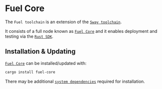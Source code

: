 # Fuel Core

The `Fuel toolchain` is an extension of the [`Sway toolchain`](index.md). 

It consists of a full node known as [`Fuel Core`](https://github.com/FuelLabs/fuel-core) and it enables deployment and testing via the [`Rust SDK`](../../misc/sdk/rust.md).


## Installation & Updating

[`Fuel Core`](https://github.com/FuelLabs/fuel-core) can be installed/updated with:

```bash
cargo install fuel-core
```

There may be additional [`system dependencies`](https://github.com/FuelLabs/fuel-core#building) required for installation.
